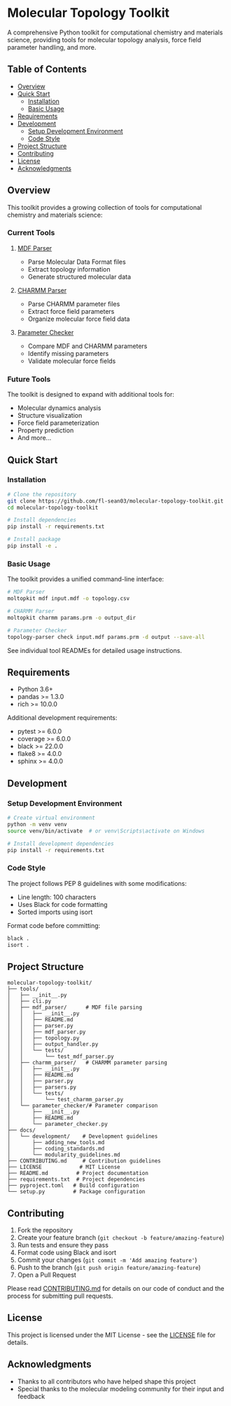 # Molecular Topology Toolkit

A comprehensive Python toolkit for computational chemistry and materials science, providing tools for molecular topology analysis, force field parameter handling, and more.

## Table of Contents

- [Overview](#overview)
- [Quick Start](#quick-start)
  - [Installation](#installation)
  - [Basic Usage](#basic-usage)
- [Requirements](#requirements)
- [Development](#development)
  - [Setup Development Environment](#setup-development-environment)
  - [Code Style](#code-style)
- [Project Structure](#project-structure)
- [Contributing](#contributing)
- [License](#license)
- [Acknowledgments](#acknowledgments)

## Overview

This toolkit provides a growing collection of tools for computational chemistry and materials science:

### Current Tools

1. [MDF Parser](tools/mdf_parser/README.md)
   - Parse Molecular Data Format files
   - Extract topology information
   - Generate structured molecular data

2. [CHARMM Parser](tools/charmm_parser/README.md)
   - Parse CHARMM parameter files
   - Extract force field parameters
   - Organize molecular force field data

3. [Parameter Checker](tools/parameter_checker/README.md)
   - Compare MDF and CHARMM parameters
   - Identify missing parameters
   - Validate molecular force fields

### Future Tools

The toolkit is designed to expand with additional tools for:
- Molecular dynamics analysis
- Structure visualization
- Force field parameterization
- Property prediction
- And more...

## Quick Start

### Installation

```bash
# Clone the repository
git clone https://github.com/fl-sean03/molecular-topology-toolkit.git
cd molecular-topology-toolkit

# Install dependencies
pip install -r requirements.txt

# Install package
pip install -e .
```

### Basic Usage

The toolkit provides a unified command-line interface:

```bash
# MDF Parser
moltopkit mdf input.mdf -o topology.csv

# CHARMM Parser
moltopkit charmm params.prm -o output_dir

# Parameter Checker
topology-parser check input.mdf params.prm -d output --save-all
```

See individual tool READMEs for detailed usage instructions.

## Requirements

- Python 3.6+
- pandas >= 1.3.0
- rich >= 10.0.0

Additional development requirements:
- pytest >= 6.0.0
- coverage >= 6.0.0
- black >= 22.0.0
- flake8 >= 4.0.0
- sphinx >= 4.0.0

## Development

### Setup Development Environment

```bash
# Create virtual environment
python -m venv venv
source venv/bin/activate  # or venv\Scripts\activate on Windows

# Install development dependencies
pip install -r requirements.txt
```


### Code Style

The project follows PEP 8 guidelines with some modifications:
- Line length: 100 characters
- Uses Black for code formatting
- Sorted imports using isort

Format code before committing:
```bash
black .
isort .
```

## Project Structure

```
molecular-topology-toolkit/
├── tools/
│   ├── __init__.py
│   ├── cli.py
│   ├── mdf_parser/      # MDF file parsing
│   │   ├── __init__.py
│   │   ├── README.md
│   │   ├── parser.py
│   │   ├── mdf_parser.py
│   │   ├── topology.py
│   │   ├── output_handler.py
│   │   └── tests/
│   │       └── test_mdf_parser.py
│   ├── charmm_parser/   # CHARMM parameter parsing
│   │   ├── __init__.py
│   │   ├── README.md
│   │   ├── parser.py
│   │   ├── parsers.py
│   │   └── tests/
│   │       └── test_charmm_parser.py
│   └── parameter_checker/# Parameter comparison
│       ├── __init__.py
│       ├── README.md
│       └── parameter_checker.py
├── docs/
│   └── development/    # Development guidelines
│       ├── adding_new_tools.md
│       ├── coding_standards.md
│       └── modularity_guidelines.md
├── CONTRIBUTING.md     # Contribution guidelines
├── LICENSE            # MIT License
├── README.md         # Project documentation
├── requirements.txt  # Project dependencies
├── pyproject.toml   # Build configuration
└── setup.py         # Package configuration
```

## Contributing

1. Fork the repository
2. Create your feature branch (`git checkout -b feature/amazing-feature`)
3. Run tests and ensure they pass
4. Format code using Black and isort
5. Commit your changes (`git commit -m 'Add amazing feature'`)
6. Push to the branch (`git push origin feature/amazing-feature`)
7. Open a Pull Request

Please read [CONTRIBUTING.md](CONTRIBUTING.md) for details on our code of conduct and the process for submitting pull requests.

## License

This project is licensed under the MIT License - see the [LICENSE](LICENSE) file for details.

## Acknowledgments

- Thanks to all contributors who have helped shape this project
- Special thanks to the molecular modeling community for their input and feedback
